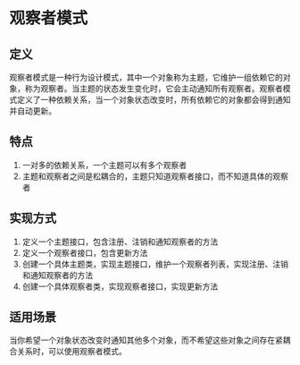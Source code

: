 # 观察者模式
## 定义
观察者模式是一种行为设计模式，其中一个对象称为主题，它维护一组依赖它的对象，称为观察者。当主题的状态发生变化时，它会主动通知所有观察者。观察者模式定义了一种依赖关系，当一个对象状态改变时，所有依赖它的对象都会得到通知并自动更新。
## 特点
1. 一对多的依赖关系，一个主题可以有多个观察者
2. 主题和观察者之间是松耦合的，主题只知道观察者接口，而不知道具体的观察者
## 实现方式
1. 定义一个主题接口，包含注册、注销和通知观察者的方法
2. 定义一个观察者接口，包含更新方法
3. 创建一个具体主题类，实现主题接口，维护一个观察者列表，实现注册、注销和通知观察者的方法
4. 创建一个具体观察者类，实现观察者接口，实现更新方法
## 适用场景
当你希望一个对象状态改变时通知其他多个对象，而不希望这些对象之间存在紧耦合关系时，可以使用观察者模式。